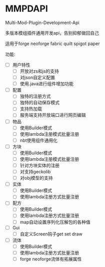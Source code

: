 # MMPDAPI
Multi-Mod-Plugin-Development-Api

多版本模组插件通用开发api，告别抑郁做回自己

适用于forge neoforge fabric quilt spigot paper

功能:
- [ ] 用户特性
   - [ ] 开放对zs和js的支持
   - [ ] 对json自定义配置
   - [ ] 使用.java进行组件增加功能
- [ ] 配置
   - [ ] 独特的注册方式
   - [ ] 独特的自动保存模式
   - [ ] 支持热加载
   - [ ] 服务端支持开放端口进行网页编辑
- [ ] 物品
   - [ ] 使用Builder模式
   - [ ] 使用lambda注册模式批量注册
   - [ ] nbt使用组件通用化
- [ ] 方块
   - [ ] 使用Builder模式
   - [ ] 使用lambda注册模式批量注册
   - [ ] 针对方块实体的注册
   - [ ] 对支持geckolib
   - [ ] 对obj模型的支持
- [ ] 实体
   - [ ] 使用Builder模式
   - [ ] 使用lambda注册方式批量注册
- [ ] 配方
   - [ ] 使用Builder模式
   - [ ] 使用lambda注册方式批量注册
   - [ ] map自动设置序列化压解包的各种值
- [ ] Gui
   - [ ] 自定义Screen钩子get set draw
- [ ] 流体
   - [ ] 使用Builder模式
   - [ ] 使用lambda注册方式批量注册
   - [ ] forge neoforge流体有拓展属性
